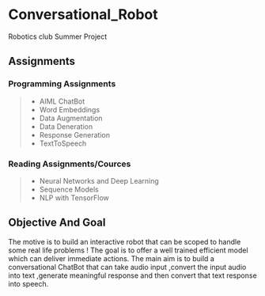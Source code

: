 # Conversational_Robot
Robotics club Summer Project
## Assignments 
### Programming Assignments
>
> - AIML ChatBot
> - Word Embeddings
> - Data Augmentation
> - Data Deneration
> - Response Generation
> - TextToSpeech
### Reading Assignments/Cources
> - Neural Networks and Deep Learning
> - Sequence Models
> - NLP with TensorFlow
## Objective And Goal
The motive is to build an interactive robot that can be scoped to handle some real life problems ! The goal is to offer a well trained efficient model which can deliver immediate actions.
The main aim is to build a conversational ChatBot that can take audio input ,convert the input audio into text ,generate meaningful response and then convert that text response into speech.


